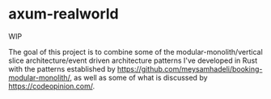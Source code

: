 # axum-realworld

WIP

The goal of this project is to combine some of the modular-monolith/vertical slice architecture/event driven architecture patterns I've developed in Rust with the patterns established by https://github.com/meysamhadeli/booking-modular-monolith/, as well as some of what is discussed by https://codeopinion.com/.
